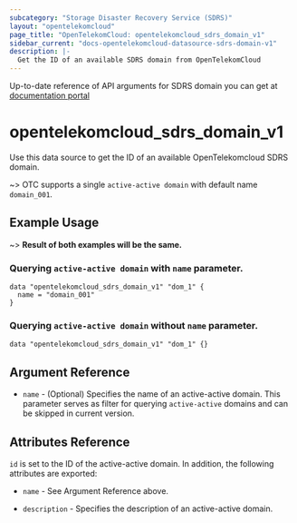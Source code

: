```yaml
---
subcategory: "Storage Disaster Recovery Service (SDRS)"
layout: "opentelekomcloud"
page_title: "OpenTelekomCloud: opentelekomcloud_sdrs_domain_v1"
sidebar_current: "docs-opentelekomcloud-datasource-sdrs-domain-v1"
description: |-
  Get the ID of an available SDRS domain from OpenTelekomCloud
---
```


Up-to-date reference of API arguments for SDRS domain you can get at
[documentation portal](https://docs.otc.t-systems.com/storage-disaster-recovery-service/api-ref/sdrs_apis/active-active_domain/querying_an_active-active_domain.html#sdrs-05-0301)

# opentelekomcloud_sdrs_domain_v1

Use this data source to get the ID of an available OpenTelekomcloud SDRS domain.

~>
    OTC supports a single ``active-active domain`` with default name ``domain_001``.

## Example Usage

~>
  **Result of both examples will be the same.**

### Querying ``active-active domain`` with ``name`` parameter.

```hcl
data "opentelekomcloud_sdrs_domain_v1" "dom_1" {
  name = "domain_001"
}

```

### Querying ``active-active domain`` without ``name`` parameter.


```hcl
data "opentelekomcloud_sdrs_domain_v1" "dom_1" {}

```

## Argument Reference

* `name` - (Optional) Specifies the name of an active-active domain.
  This parameter serves as filter for querying ``active-active`` domains and can be skipped in current version.

## Attributes Reference

`id` is set to the ID of the active-active domain. In addition, the following attributes are exported:

* `name` - See Argument Reference above.

* `description` - Specifies the description of an active-active domain.

